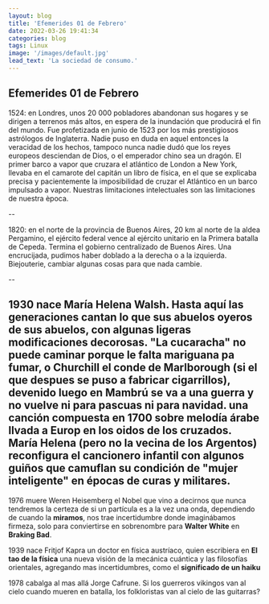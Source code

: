 ```yaml
---
layout: blog
title: 'Efemerides 01 de Febrero'
date: 2022-03-26 19:41:34
categories: blog
tags: Linux
image: '/images/default.jpg'
lead_text: 'La sociedad de consumo.'
---
```


## Efemerides 01 de Febrero
1524: en Londres, unos 20 000 pobladores abandonan sus hogares y se dirigen a terrenos más altos, en espera de la inundación que producirá el fin del mundo. Fue profetizada en junio de 1523 por los más prestigiosos astrólogos de Inglaterra.  Nadie puso en duda en aquel entonces la veracidad de los hechos, tampoco nunca nadie dudó que los reyes europeos desciendan de Dios, o el emperador chino sea un dragón. 
El primer barco a vapor que cruzara el atlántico de London a New York, llevaba en el camarote del capitán un libro de física, en el que se explicaba precisa y pacientemente la imposibilidad de cruzar el Atlántico en un barco impulsado a vapor.
Nuestras limitaciones intelectuales son las limitaciones de nuestra època.

--

1820: en el norte de la provincia de Buenos Aires, 20 km al norte de la aldea Pergamino, el ejército federal vence al ejército unitario en la Primera batalla de Cepeda. Termina el gobierno centralizado de Buenos Aires.  Una encrucijada, pudimos haber doblado a la derecha o a la izquierda.  Biejouterie, cambiar algunas cosas para que nada cambie.

--

1930 nace María Helena Walsh.  Hasta aquí las generaciones cantan lo que sus abuelos oyeros de sus abuelos, con algunas ligeras modificaciones decorosas.  "**La cucaracha**" no puede caminar porque le falta mariguana pa fumar, o Churchill el conde de **Marlborough** (si el que despues se puso a fabricar cigarrillos), devenido luego en **Mambrú** se va a una guerra y no vuelve ni para pascuas ni para navidad.  una canción compuesta en 1700 sobre melodía árabe llvada a Europ en los oidos de los cruzados.  María Helena (pero no la vecina de los Argentos) reconfigura el cancionero infantil con algunos guiños que camuflan su condición de "**mujer inteligente**" en épocas de curas y militares.
--

1976 muere Weren Heisemberg el Nobel que vino a decirnos que nunca tendremos la certeza de si un partícula es a la vez una onda, dependiendo de cuando la **miramos**, nos trae incertidumbre donde imaginábamos firmeza, solo para conviertirse en sobrenombre para **Walter White** en **Braking Bad**.

1939 nace Fritjof Kapra un doctor en física austríaco, quien escribiera en **El tao de la física** una nueva visión de la mecánica cuántica y las filosofías orientales, agregando mas incertidumbres, como el **significado de un haiku**

1978 cabalga al mas allá Jorge Cafrune. Si los guerreros vikingos van al cielo cuando mueren en batalla, los folkloristas van al cielo de las guitarras?
